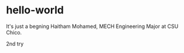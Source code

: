 # hello-world
It's just a begning 
Haitham Mohamed,   MECH Engineering Major at CSU Chico.

2nd try
